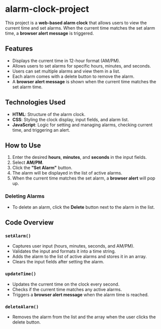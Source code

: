 # alarm-clock-project

This project is a **web-based alarm clock** that allows users to view the current time and set alarms. When the current time matches the set alarm time, a **browser alert message** is triggered.

## Features

- Displays the current time in 12-hour format (AM/PM).
- Allows users to set alarms for specific hours, minutes, and seconds.
- Users can set multiple alarms and view them in a list.
- Each alarm comes with a delete button to remove the alarm.
- A **browser alert message** is shown when the current time matches the set alarm time.

## Technologies Used

- **HTML**: Structure of the alarm clock.
- **CSS**: Styling the clock display, input fields, and alarm list.
- **JavaScript**: Logic for setting and managing alarms, checking current time, and triggering an alert.

## How to Use

1. Enter the desired **hours**, **minutes**, and **seconds** in the input fields.
2. Select **AM/PM**.
3. Click the **"Set Alarm"** button.
4. The alarm will be displayed in the list of active alarms.
5. When the current time matches the set alarm, a **browser alert** will pop up.

### Deleting Alarms

- To delete an alarm, click the **Delete** button next to the alarm in the list.

## Code Overview

### `setAlarm()`

- Captures user input (hours, minutes, seconds, and AM/PM).
- Validates the input and formats it into a time string.
- Adds the alarm to the list of active alarms and stores it in an array.
- Clears the input fields after setting the alarm.

### `updateTime()`

- Updates the current time on the clock every second.
- Checks if the current time matches any active alarms.
- Triggers a **browser alert message** when the alarm time is reached.

### `deleteAlarm()`

- Removes the alarm from the list and the array when the user clicks the delete button.

